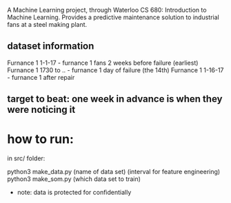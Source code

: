 A Machine Learning project, through Waterloo CS 680: Introduction to Machine Learning. Provides a predictive maintenance solution to industrial fans at a steel making plant.


## dataset information
Furnance 1 1-1-17 - furnance 1 fans 2 weeks before failure (earliest)
Furnance 1 1730 to .. - furnance 1 day of failure (the 14th)
Furnance 1 1-16-17 - furnance 1 after repair

## target to beat: one week in advance is when they were noticing it

# how to run:

in src/ folder:

python3 make_data.py (name of data set) (interval for feature engineering)  
python3 make_som.py (which data set to train)

* note: data is protected for confidentially
